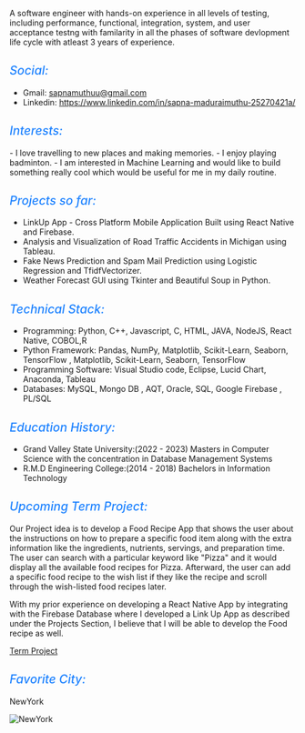 A software engineer with hands-on experience in all levels of testing, including performance, functional, integration, system, and user acceptance testng with familarity in all the phases of software devlopment life cycle with atleast 3 years of experience.

<h2 span style="color:#1F83FF;font-weight:500;font-style:italic"> Social: 
</h2>

- Gmail: <sapnamuthuu@gmail.com> 
- Linkedin: <https://www.linkedin.com/in/sapna-maduraimuthu-25270421a/>

<h2 span style="color:#1F83FF;font-weight:500;font-style:italic"> Interests: 
</h2>
- I love travelling to new places and making memories.
- I enjoy playing badminton.
- I am interested in Machine Learning and would like to build something really cool which would be useful for me in my daily routine.

<h2 span style="color:#1F83FF;font-weight:500;font-style:italic"> Projects so far: 
</h2>

* LinkUp App - Cross Platform Mobile Application Built using React Native and Firebase.
* Analysis and Visualization of Road Traffic Accidents in Michigan using Tableau.
* Fake News Prediction and Spam Mail Prediction using Logistic Regression and TfidfVectorizer.
* Weather Forecast GUI using Tkinter and Beautiful Soup in Python.

<h2 span style="color:#1F83FF;font-weight:500;font-style:italic"> Technical Stack: 
</h2>

* Programming: Python, C++, Javascript, C, HTML, JAVA, NodeJS, React Native, COBOL,R
* Python Framework: Pandas, NumPy, Matplotlib, Scikit-Learn, Seaborn, TensorFlow , Matplotlib, Scikit-Learn, Seaborn, TensorFlow
* Programming Software: Visual Studio code, Eclipse, Lucid Chart, Anaconda, Tableau
* Databases: MySQL, Mongo DB , AQT, Oracle, SQL, Google Firebase , PL/SQL

<h2 span style="color:#1F83FF;font-weight:500;font-style:italic"> Education History: 
</h2>

- Grand Valley State University:(2022 - 2023) Masters in Computer Science with the concentration in Database Management Systems
- R.M.D Engineering College:(2014 - 2018) Bachelors in Information Technology

<h2 span style="color:#1F83FF;font-weight:500;font-style:italic"> Upcoming Term Project: 
</h2>

Our Project idea is to develop a Food Recipe App that shows the user about the instructions on how to prepare a specific food item along with the extra information like the ingredients, nutrients, servings, and preparation time. The user can search with a particular keyword like "Pizza" and it would display all the available food recipes for Pizza. Afterward, the user can add a specific food recipe to the wish list if they like the recipe and scroll through the wish-listed food recipes later.

With my prior experience on developing a React Native App by integrating with the Firebase Database where I developed a Link Up App as described under the Projects Section, I believe that I will be able to develop the Food recipe as well. 

<a href="https://github.com/SapnaMuthu/GVSU-CIS641-Dazzling-Dynamites">Term Project</a>

<h2 span style="color:#1F83FF;font-weight:500;font-style:italic"> Favorite City: 
</h2>

NewYork

![NewYork](https://images.unsplash.com/photo-1508849789987-4e5333c12b78?ixlib=rb-1.2.1&ixid=MnwxMjA3fDB8MHxwaG90by1wYWdlfHx8fGVufDB8fHx8&auto=format&fit=crop&w=1293&q=80)

